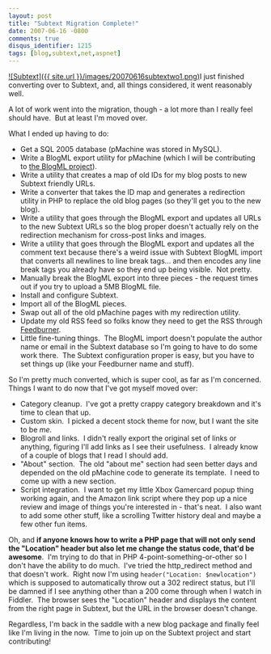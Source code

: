```yaml
---
layout: post
title: "Subtext Migration Complete!"
date: 2007-06-16 -0800
comments: true
disqus_identifier: 1215
tags: [blog,subtext,net,aspnet]
---
```

[![Subtext]({{ site.url }}/images/20070616subtextwo1.png)](http://www.subtextproject.com)I
just finished converting over to Subtext, and, all things considered, it
went reasonably well.

A lot of work went into the migration, though - a lot more than I really
feel should have.  But at least I'm moved over.

What I ended up having to do:

-   Get a SQL 2005 database (pMachine was stored in MySQL).
-   Write a BlogML export utility for pMachine (which I will be
    contributing to [the BlogML
    project](http://www.codeplex.com/BlogML)).
-   Write a utility that creates a map of old IDs for my blog posts to
    new Subtext friendly URLs.
-   Write a converter that takes the ID map and generates a redirection
    utility in PHP to replace the old blog pages (so they'll get you to
    the new blog).
-   Write a utility that goes through the BlogML export and updates all
    URLs to the new Subtext URLs so the blog proper doesn't actually
    rely on the redirection mechanism for cross-post links and images.
-   Write a utility that goes through the BlogML export and updates all
    the comment text because there's a weird issue with Subtext BlogML
    import that converts all newlines to line break tags... and then
    encodes any line break tags you already have so they end up being
    visible.  Not pretty.
-   Manually break the BlogML export into three pieces - the request
    times out if you try to upload a 5MB BlogML file.
-   Install and configure Subtext.
-   Import all of the BlogML pieces.
-   Swap out all of the old pMachine pages with my redirection utility.
-   Update my old RSS feed so folks know they need to get the RSS
    through [Feedburner](http://www.feedburner.com).
-   Little fine-tuning things.  The BlogML import doesn't populate the
    author name or email in the Subtext database so I'm going to have to
    do some work there.  The Subtext configuration proper is easy, but
    you have to set things up (like your Feedburner name and stuff).

So I'm pretty much converted, which is super cool, as far as I'm
concerned.  Things I want to do now that I've got myself moved over:

-   Category cleanup.  I've got a pretty crappy category breakdown and
    it's time to clean that up.
-   Custom skin.  I picked a decent stock theme for now, but I want the
    site to be *me*.
-   Blogroll and links.  I didn't really export the original set of
    links or anything, figuring I'll add links as I see their
    usefulness.  I already know of a couple of blogs that I read I
    should add.
-   "About" section.  The old "about me" section had seen better days
    and depended on the old pMachine code to generate its template.  I
    need to come up with a new section.
-   Script integration.  I want to get my little Xbox Gamercard popup
    thing working again, and the Amazon link script where they pop up a
    nice review and image of things you're interested in - that's neat. 
    I also want to add some other stuff, like a scrolling Twitter
    history deal and maybe a few other fun items.

Oh, and **if anyone knows how to write a PHP page that will not only
send the "Location" header but also let me change the status code,
that'd be awesome**.  I'm trying to do that in PHP
4-point-something-or-other so I don't have the ability to do much.  I've
tried the http_redirect method and that doesn't work.  Right now I'm
using `header("Location: $newlocation")` which is supposed to
automatically throw out a 302 redirect status, but I'll be damned if I
see anything other than a 200 come through when I watch in Fiddler.  The
browser sees the "Location" header and displays the content from the
right page in Subtext, but the URL in the browser doesn't change.

Regardless, I'm back in the saddle with a new blog package and finally
feel like I'm living in the now.  Time to join up on the Subtext project
and start contributing!

